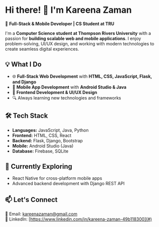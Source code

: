 # Hi there! 👋 I'm Kareena Zaman  
🚀 **Full-Stack & Mobile Developer | CS Student at TRU**  

I'm a **Computer Science student at Thompson Rivers University** with a passion for **building scalable web and mobile applications**. I enjoy problem-solving, UI/UX design, and working with modern technologies to create seamless digital experiences.  

## 💡 What I Do  
- 🌐 **Full-Stack Web Development** with **HTML, CSS, JavaScript, Flask, and Django**  
- 📱 **Mobile App Development** with **Android Studio & Java**  
- 🎨 **Frontend Development & UI/UX Design**  
- 🔍 Always learning new technologies and frameworks  

## 🛠️ Tech Stack  
- **Languages:** JavaScript, Java, Python  
- **Frontend:** HTML, CSS, React  
- **Backend:** Flask, Django, Bootstrap  
- **Mobile:** Android Studio (Java)  
- **Database:** Firebase, SQLite  

## 🌱 Currently Exploring  
- React Native for cross-platform mobile apps  
- Advanced backend development with Django REST API  

## 📫 Let's Connect  
📧 Email: kareenazaman@gmail.com  
💼 LinkedIn: [https://www.linkedin.com/in/kareena-zaman-49b118300](#)  
